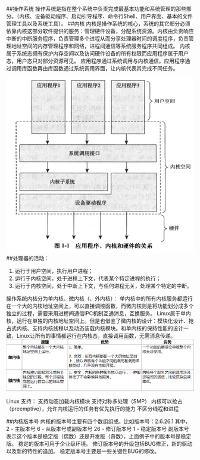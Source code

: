 ##操作系统
操作系统是指在整个系统中负责完成最基本功能和系统管理的那些部分。（内核、设备驱动程序、启动引导程序、命令行Shell、用户界面、基本的文件管理工具以及系统工具）。
##内核
内核是操作系统的核心，系统的其它部分必须依靠内核这部分软件提供的服务：管理硬件设备，分配系统资源。内核由负责响应中断的中断服务程序，负责管理多个进程从而分享处理器时间的调度程序，负责管理地址空间的内存管理程序和网络，进程间通信等系统服务程序共同组成。
内核属于系统态拥有保护内存空间以及访问硬件设备的所有权限而应用程序属于用户态，用户态只对部分资源可见。
应用程序通过系统调用与内核通信。应用程序通过调用库函数再由库函数通过系统调用界面，让内核代表其完成不同任务。

![image](https://github.com/Rouen007/luangss.github.io/blob/master/image-lib/1.1.PNG)
##处理器的活动：
1. 运行于用户空间，执行用户进程；
2. 运行于内核空间，处于进程上下文，代表某个特定进程的执行；
3. 运行于内核空间，处于中断上下文，与任何进程无关，处理某个特定的中断。

操作系统内核分为单内核、微内核（、外内核）：
单内核中的所有内核服务都运行在一个大的内核地址空间上，可以直接调控函数，而微内核则是将功能划分成多个独立的过程，需要采用进程间通信IPC机制互通消息，互换服务。
Linux属于单内核，运行在单独的内核地址空间上。但是也借鉴了微内核的设计：模块化设计、抢占式内核、支持内核线程以及动态装载内核模块。和单内核的保持性能的设计一致，Linux让所有的事情都运行在内核态，直接调用函数，无需消息传递。
![image](https://github.com/Rouen007/luangss.github.io/blob/master/image-lib/1.2.png)

Linux 支持：
支持动态加载内核模块
支持对称多处理（SMP）
内核可以抢占（preemptive），允许内核运行的任务有优先执行的能力
不区分线程和进程

##内核版本号
内核的版本号主要有四个数组组成。比如版本号：2.6.26.1  其中，
2  - 主版本号
6  - 从版本号或副版本号
26 - 修订版本号
1  - 稳定版本号
副版本号表示这个版本是稳定版（偶数）还是开发版（奇数），上面例子中的版本号是稳定版。
稳定的版本可用于企业级环境。
修订版本号的升级包括BUG修正，新的驱动以及新的特性的追加。
稳定版本号主要是一些关键性BUG的修改。

